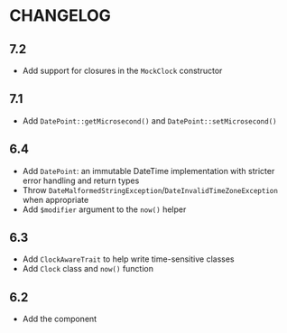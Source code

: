 CHANGELOG
=========

7.2
---

 * Add support for closures in the `MockClock` constructor

7.1
---

 * Add `DatePoint::getMicrosecond()` and `DatePoint::setMicrosecond()`

6.4
---

 * Add `DatePoint`: an immutable DateTime implementation with stricter error handling and return types
 * Throw `DateMalformedStringException`/`DateInvalidTimeZoneException` when appropriate
 * Add `$modifier` argument to the `now()` helper

6.3
---

 * Add `ClockAwareTrait` to help write time-sensitive classes
 * Add `Clock` class and `now()` function

6.2
---

 * Add the component
